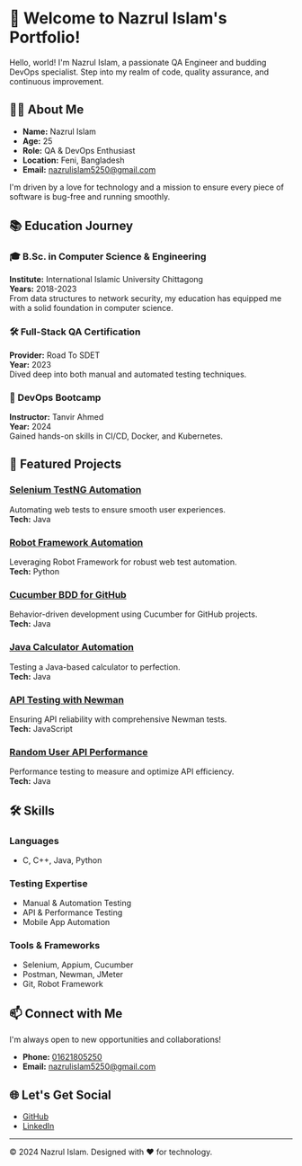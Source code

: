 # 🎉 Welcome to Nazrul Islam's Portfolio!

Hello, world! I'm Nazrul Islam, a passionate QA Engineer and budding DevOps specialist. Step into my realm of code, quality assurance, and continuous improvement.

## 🧑‍🚀 About Me

- **Name:** Nazrul Islam
- **Age:** 25
- **Role:** QA & DevOps Enthusiast
- **Location:** Feni, Bangladesh
- **Email:** [nazrulislam5250@gmail.com](mailto:nazrulislam5250@gmail.com)

I'm driven by a love for technology and a mission to ensure every piece of software is bug-free and running smoothly.

## 📚 Education Journey

### 🎓 B.Sc. in Computer Science & Engineering
**Institute:** International Islamic University Chittagong  
**Years:** 2018-2023  
From data structures to network security, my education has equipped me with a solid foundation in computer science.

### 🛠️ Full-Stack QA Certification
**Provider:** Road To SDET  
**Year:** 2023  
Dived deep into both manual and automated testing techniques.

### 🚀 DevOps Bootcamp
**Instructor:** Tanvir Ahmed  
**Year:** 2024  
Gained hands-on skills in CI/CD, Docker, and Kubernetes.

## 💼 Featured Projects

### [Selenium TestNG Automation](https://github.com/nakais/web-automation-testing-ve3)
Automating web tests to ensure smooth user experiences.  
**Tech:** Java

### [Robot Framework Automation](https://github.com/nakais/web-automation-project-robot)
Leveraging Robot Framework for robust web test automation.  
**Tech:** Python

### [Cucumber BDD for GitHub](https://github.com/nakais/cucumber-framework-github)
Behavior-driven development using Cucumber for GitHub projects.  
**Tech:** Java

### [Java Calculator Automation](https://github.com/nakais/test-automation-calculator)
Testing a Java-based calculator to perfection.  
**Tech:** Java

### [API Testing with Newman](https://github.com/nakais/dmoney-api-testing-newman)
Ensuring API reliability with comprehensive Newman tests.  
**Tech:** JavaScript

### [Random User API Performance](https://github.com/nakais/random-user-api-performance-test)
Performance testing to measure and optimize API efficiency.  
**Tech:** Java

## 🛠️ Skills

### Languages
- C, C++, Java, Python

### Testing Expertise
- Manual & Automation Testing
- API & Performance Testing
- Mobile App Automation

### Tools & Frameworks
- Selenium, Appium, Cucumber
- Postman, Newman, JMeter
- Git, Robot Framework

## 📫 Connect with Me

I'm always open to new opportunities and collaborations!

- **Phone:** [01621805250](tel:+8801621805250)
- **Email:** [nazrulislam5250@gmail.com](mailto:nazrulislam5250@gmail.com)

## 🌐 Let's Get Social

- [GitHub](https://github.com/nakais)
- [LinkedIn](www.linkedin.com/in/nazrul50)


---

© 2024 Nazrul Islam. Designed with ❤️ for technology.
